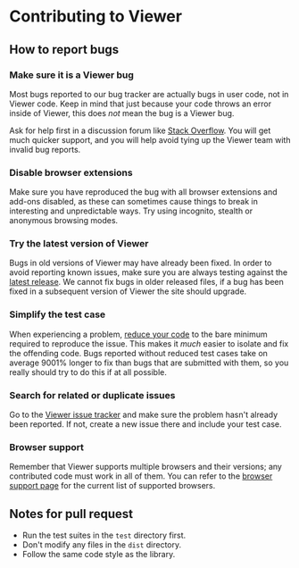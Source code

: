 # Contributing to Viewer

## How to report bugs

### Make sure it is a Viewer bug

Most bugs reported to our bug tracker are actually bugs in user code, not in Viewer code. Keep in mind that just because your code throws an error inside of Viewer, this does *not* mean the bug is a Viewer bug.

Ask for help first in a discussion forum like [Stack Overflow](http://stackoverflow.com/). You will get much quicker support, and you will help avoid tying up the Viewer team with invalid bug reports.

### Disable browser extensions

Make sure you have reproduced the bug with all browser extensions and add-ons disabled, as these can sometimes cause things to break in interesting and unpredictable ways. Try using incognito, stealth or anonymous browsing modes.

### Try the latest version of Viewer

Bugs in old versions of Viewer may have already been fixed. In order to avoid reporting known issues, make sure you are always testing against the [latest release](https://github.com/fengyuanchen/viewerjs/releases/latest). We cannot fix bugs in older released files, if a bug has been fixed in a subsequent version of Viewer the site should upgrade.

### Simplify the test case

When experiencing a problem, [reduce your code](http://webkit.org/quality/reduction.html) to the bare minimum required to reproduce the issue. This makes it *much* easier to isolate and fix the offending code. Bugs reported without reduced test cases take on average 9001% longer to fix than bugs that are submitted with them, so you really should try to do this if at all possible.

### Search for related or duplicate issues

Go to the [Viewer issue tracker](https://github.com/fengyuanchen/viewerjs/issues) and make sure the problem hasn't already been reported. If not, create a new issue there and include your test case.

### Browser support

Remember that Viewer supports multiple browsers and their versions; any contributed code must work in all of them. You can refer to the [browser support page](README.md#browser-support) for the current list of supported browsers.

## Notes for pull request

- Run the test suites in the `test` directory first.
- Don't modify any files in the `dist` directory.
- Follow the same code style as the library.
